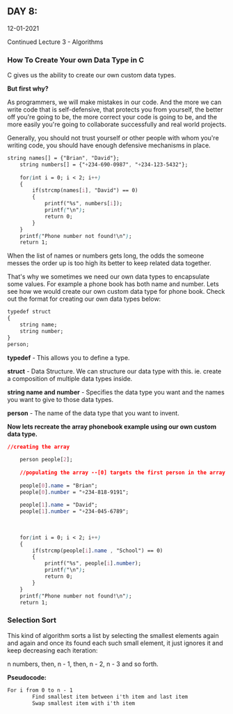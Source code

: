 ## DAY 8:

12-01-2021

Continued Lecture 3 - Algorithms

### How To Create Your own Data Type in C

C gives us the ability to create our own custom data types.

**But first why?**

As programmers, we will make mistakes in our code. And the more we can write code that is self-defensive, that protects you from yourself, the better off you're going to be, the more correct your code is going to be, and the more easily you're going to collaborate successfully and real world projects.

Generally, you should not trust yourself or other people with whom you're writing code, you should have enough defensive mechanisms in place.

```css
string names[] = {"Brian", "David"};
    string numbers[] = {"+234-690-0987", "+234-123-5432"};
    
    for(int i = 0; i < 2; i++)
    {
        if(strcmp(names[i], "David") == 0)
        {
            printf("%s", numbers[i]);
            printf("\n");
            return 0;
        }
    }
    printf("Phone number not found!\n");
    return 1;
```

When the list of names or numbers gets long, the odds the someone messes the order up is too high its better to keep related data together.

That's why we sometimes we need our own data types to encapsulate some values. For example a phone book has both name and number. Lets see how we would create our own custom data type for phone book. Check out the format for creating our own data types below:

```css
typedef struct
{
	string name;
	string number;
}
person;
```

**typedef** - This allows you to define a type.

**struct** - Data Structure. We can structure our data type with this. ie. create a composition of multiple data types inside.

**string name and number** - Specifies the data type you want and the names you want to give to those data types.

**person** - The name of the data type that you want to invent. 

**Now lets recreate the array phonebook example using our own custom data type.**

```css
//creating the array
    
    person people[2];
    
    //populating the array --[0] targets the first person in the array
    
    people[0].name = "Brian";
    people[0].number = "+234-818-9191";
    
    people[1].name = "David";
    people[1].number = "+234-045-6789";
    
    
    
    for(int i = 0; i < 2; i++)
    {
        if(strcmp(people[i].name , "School") == 0)
        {
            printf("%s", people[i].number);
            printf("\n");
            return 0;
        }
    }
    printf("Phone number not found!\n");
    return 1;
```

### Selection Sort

This kind of algorithm sorts a list by selecting the smallest elements again and again and once its found each such small element, it just ignores it and keep decreasing each iteration:

n numbers, then, n - 1, then, n - 2, n - 3 and so forth.

**Pseudocode:**

```css
For i from 0 to n - 1
		Find smallest item between i'th item and last item
		Swap smallest item with i'th item
```
